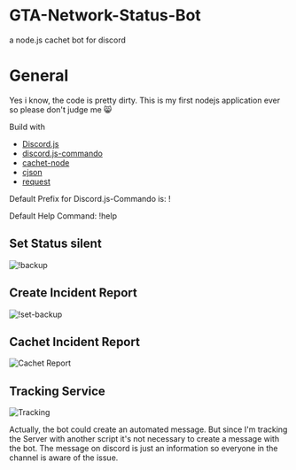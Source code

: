 # GTA-Network-Status-Bot
a node.js cachet bot for discord

# General
Yes i know, the code is pretty dirty. This is my first nodejs application ever so please don't judge me :smile_cat:

Build with
* [Discord.js](https://discord.js.org)
* [discord.js-commando](https://github.com/Gawdl3y/discord.js-commando)
* [cachet-node](https://github.com/mwillbanks/cachet-node)
* [cjson](https://github.com/kof/node-cjson)
* [request](https://github.com/request/request)

Default Prefix for Discord.js-Commando is:  !

Default Help Command: !help

## Set Status silent
![!backup](http://puu.sh/u1phM/81d64f7deb.png)

## Create Incident Report
![!set-backup](http://puu.sh/u1pMF/4f1a3de061.png)

## Cachet Incident Report
![Cachet Report](http://puu.sh/u1pPS/1bfbccd343.png)

## Tracking Service
![Tracking](http://puu.sh/u5VIV/47e5d49a02.png)

Actually, the bot could create an automated message. But since I'm tracking the Server with another script it's not necessary to create a message with the bot. The message on discord is just an information so everyone in the channel is aware of the issue. 
